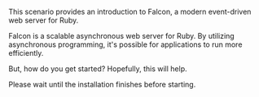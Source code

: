 This scenario provides an introduction to Falcon, a modern event-driven web server for Ruby.

Falcon is a scalable asynchronous web server for Ruby. By utilizing asynchronous programming, it's possible for applications to run more efficiently.

But, how do you get started? Hopefully, this will help.

Please wait until the installation finishes before starting.
